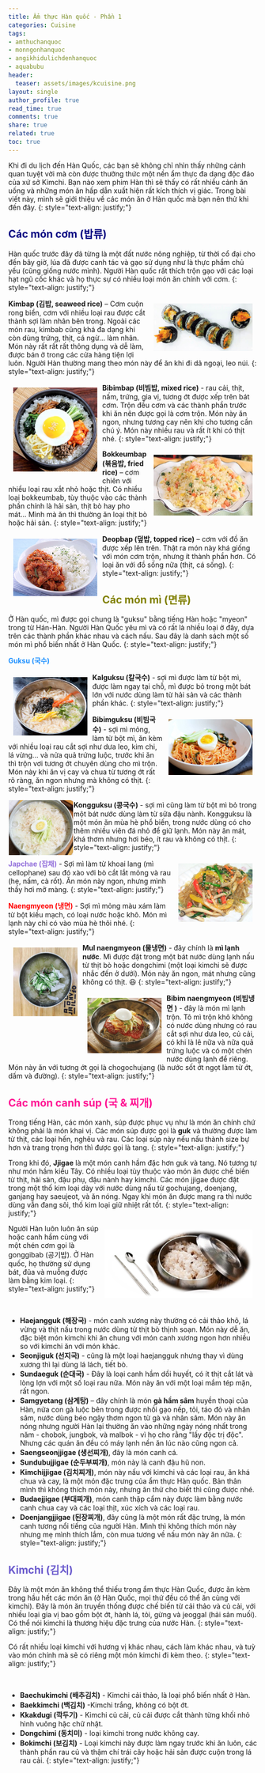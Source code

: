 ```yaml
---
title: Ẩm thực Hàn quốc - Phần 1
categories: Cuisine
tags:
- amthuchanquoc
- monngonhanquoc
- angikhidulichdenhanquoc
- aquabubu
header:
  teaser: assets/images/kcuisine.png
layout: single
author_profile: true
read_time: true
comments: true
share: true
related: true
toc: true
---
```


Khi đi du lịch đến Hàn Quốc, các bạn sẽ không chỉ nhìn thấy những cảnh quan tuyệt vời mà còn được thưởng thức một nền ẩm thực đa dạng độc đáo của xứ sở Kimchi. Bạn nào xem phim Hàn thì sẽ thấy có rất nhiều cảnh ăn uống và những món ăn hấp dẫn xuất hiện rất kích thích vị giác. Trong bài viết này, mình sẽ giới thiệu về các món ăn ở Hàn quốc mà bạn nên thử khi đến đây.
{: style="text-align: justify;"}

## <span style="color:navy"> Các món cơm (밥류) </span>

Hàn quốc trước đây đã từng là một đất nước nông nghiệp, từ thời cổ đại cho đến bây giờ, lúa đã được canh tác và gạo sử dụng như là thực phẩm chủ yếu (cũng giống nước mình). Người Hàn quốc rất thích trộn gạo với các loại hạt ngũ cốc khác và họ thực sự có nhiều loại món ăn chính với cơm.
{: style="text-align: justify;"}

<img align="right" style="width:200px; padding: 10px" src="/assets/images/kimbap.png"> **Kimbap (김밥, seaweed rice)** – Cơm cuộn rong biển, cơm với nhiều loại rau được cắt thành sợi làm nhân bên trong. Ngoài các món rau, kimbab cũng khá đa dạng khi còn dùng trứng, thịt, cá ngừ... làm nhân. Món này rất rất rất thông dụng và dễ làm, được bán ở trong các cửa hàng tiện lợi luôn. Người Hàn thường mang theo món này để ăn khi đi dã ngoại, leo núi.
{: style="text-align: justify;"}

<img align="left" style="width:170px; padding: 10px" src="/assets/images/bibimbab.png">**Bibimbap (비빔밥, mixed rice)** - rau cải, thịt, nấm, trứng, gia vị, tương ớt được xếp trên bát cơm. Trộn đều cơm và các thành phần trước khi ăn nên được gọi là cơm trộn. Món này ăn ngon, nhưng tương cay nên khi cho tương cần chú ý. Món này nhiều rau và rất ít khi có thịt nhé.
{: style="text-align: justify;"}

<img align="right" style="width:200px; padding: 10px" src="/assets/images/bokkeumbab.png">**Bokkeumbap (볶음밥, fried rice)** – cơm chiên với nhiều loại rau xắt nhỏ hoặc thịt. Có nhiều loại bokkeumbab, tùy thuộc vào các thành phần chính là hải sản, thịt bò hay pho mát... Mình mà ăn thì thường ăn loại thịt bò hoặc hải sản.
{: style="text-align: justify;"}

<img align="left" style="width:170px; padding: 10px" src="/assets/images/deopbab.png"> **Deopbap (덮밥, topped rice)** – cơm với đồ ăn được xếp lên trên. Thật ra món này khá giống với món cơm trộn, nhưng ít thành phần hơn. Có loại ăn với đồ sống nữa (thịt, cá sống).
{: style="text-align: justify;"}

## <span style="color:olive">  Các món mì (면류) </span>

Ở Hàn quốc, mì được gọi chung là "guksu" bằng tiếng Hàn hoặc "myeon" trong từ Hán-Hàn. Người Hàn Quốc yêu mì và có rất là nhiều loại ở đây, dựa trên các thành phần khác nhau và cách nấu. Sau đây là danh sách một số món mì phổ biến nhất ở Hàn Quốc.
{: style="text-align: justify;"}

<span style="color:dodgerblue"> **Guksu (국수)** </span>

<img align="left" style="width:150px; padding: 10px" src="/assets/images/kkaguksu.png"> **Kalguksu (칼국수)** - sợi mì được làm từ bột mì, được làm ngay tại chỗ, mì được bỏ trong một bát lớn với nước dùng làm từ hải sản và các thành phần khác. 
{: style="text-align: justify;"}

<img align="right" style="width:170px; padding: 10px" src="/assets/images/bibimguksu.png"> **Bibimguksu (비빔국수)** - sợi mì mỏng, làm từ bột mì, ăn kèm với nhiều loại rau cắt sợi như dưa leo, kim chi, lá vừng... và nửa quả trứng luộc, trước khi ăn thì trộn vơi tương ớt chuyên dùng cho mì trộn. Món này khi ăn vị cay và chua từ tương ớt rất rõ ràng, ăn ngon nhưng mà không có thịt.
{: style="text-align: justify;"}

<img align="left" style="width:130px; padding: 1px" src="/assets/images/kongguksu.png"> **Kongguksu (콩국수)** - sợi mì cũng làm từ bột mì bỏ trong một bát nước dùng làm từ sữa đậu nành. Kongguksu là một món ăn mùa hè phổ biến, trong nước dùng có cho thêm nhiều viên đá nhỏ để giữ lạnh. Món này ăn mát, khá thơm nhưng hơi béo, ít rau và không có thịt.
{: style="text-align: justify;"}
	
<img align="right" style="width:150px; padding: 10px" src="/assets/images/japjae.png"> <span style="color:mediumpurple"> **Japchae (잡채)** </span> - Sợi mì làm từ khoai lang (mì cellophane) sau đó xào với bò cắt lắt mỏng và rau (hẹ, nấm, cà rốt). Ăn món này ngon, nhưng mình thấy hơi mỡ màng.
{: style="text-align: justify;"}

<span style="color:red"> **Naengmyeon (냉면)** </span> - Sợi mì mỏng màu xám làm từ bột kiều mạch, có loại nước hoặc khô. Món mì lạnh này chỉ có vào mùa hè thôi nhé.
{: style="text-align: justify;"}

<img align="left" style="width:130px; padding: 10px" src="/assets/images/nengmyeon-1.png"> **Mul naengmyeon (물냉면)** - đây chính là **mì lạnh nước**.  Mì được đặt trong một bát nước dùng lạnh nấu từ thịt bò hoặc dongchimi (một loại kimchi sẽ được nhắc đến ở dưới). Món này ăn ngon, mát nhưng cũng không có thịt. :laughing:
{: style="text-align: justify;"}

<img align="left" style="width:150px; padding: 10px" src="/assets/images/nengmyeon-2.png"> **Bibim naengmyeon (비빔냉면 )** - đây là món mì lạnh trộn.  Tô mì trộn khô không có nước dùng nhưng có rau cắt sợi như dưa leo, củ cải, có khi là lê nữa và nữa quả trứng luộc và có một chén nước dùng lạnh để riêng. Món này ăn với tương ớt gọi là chogochujang (là nước sốt ớt ngọt làm từ ớt, dấm và đường).
{: style="text-align: justify;"}
	
## <span style="color:deeppink"> Các món canh súp  (국 & 찌개) </span>

Trong tiếng Hàn, các món xanh, súp được phục vụ như là món ăn chính chứ không phải là món khai vị. Các món súp được gọi là **guk** và thường được làm từ thịt, các loại hến, nghêu và rau. Các loại súp này nếu nấu thành size bự hơn và trang trọng hơn thì được gọi là tang.
{: style="text-align: justify;"}

Trong khi đó, **Jjigae** là một món canh hầm đặc hơn guk và tang. Nó tương tự như món hầm kiểu Tây. Có nhiều loại tùy thuộc vào món ăn được chế biến từ thịt, hải sản, đậu phụ, đậu nành hay kimchi. Các món jjigae được đặt trong một thố kim loại dày với nước dùng nấu từ gochujang, doenjang, ganjang hay saeujeot, và ăn nóng. Ngay khi món ăn được mang ra thì nước dùng vẫn đang sôi, thố kim loại giữ nhiệt rất tốt.
{: style="text-align: justify;"}

<img align="right" style="width:300px; padding: 10px" src="/assets/images/bowl.png"> Người Hàn luôn luôn ăn súp hoặc canh hầm cùng với một chén cơm gọi  là gonggibab (공기밥). Ở Hàn quốc, họ thường sử dụng bát, đũa và muỗng được làm bằng kim loại.
{: style="text-align: justify;"}

<figure style="width: 650px" class="align-center">
  <img src="{{ site.url }}{{ site.baseurl }}/assets/images/gukjjigae.png" alt="">
  <figcaption></figcaption>
</figure>

  * **Haejangguk (해장국)** - món canh xương này thường có cải thảo khô, lá vừng và thịt nấu trong nước dùng từ thịt bò thịnh soạn. Món này dễ ăn, đặc biệt món kimchi khi ăn chung với món canh xương ngon hơn nhiều so với kimchi ăn với món khác. 
  * **Seonjiguk (선지국)** - cũng là một loại haejangguk nhưng thay vì dùng xương thì lại dùng lá lách, tiết bò.
  * **Sundaeguk (순대국)** - Đây là loại canh hầm dồi huyết, có ít thịt cắt lát và lòng lợn với một số loại rau nữa. Món này ăn với một loại mắm tép mặn, rất ngon.
  * **Samgyetang (삼계탕)** – đây chính là món **gà hầm sâm** huyền thoại của Hàn, nửa con gà luộc bên trong được nhồi gạo nếp, tỏi, táo đỏ và nhân sâm, nước dùng béo ngậy thơm ngon từ gà và nhân sâm. Món này ăn nóng nhưng người Hàn lại thường ăn vào những ngày nóng nhất trong năm - chobok, jungbok, và malbok - vì họ cho rằng "lấy độc trị độc". Nhưng các quán ăn đều có máy lạnh nền ăn lúc nào cũng ngon cả.
  * **Saengseonjjigae (생선찌개)**, đây là món canh cá.
  * **Sundubujjigae (순두부찌개)**, món này là canh đậu hũ non.
  * **Kimchijjigae (김치찌개)**, món này nấu với kimchi và các loại rau, ăn khá chua và cay, là một món đặc trưng của ẩm thực  Hàn quốc. Bản thân mình thì không thích món này, nhưng ăn thử cho biết thì cũng được nhé.
  * **Budaejjigae (부대찌개)**, món canh thập cẩm này được làm bằng nước canh chua cay và các loại thịt, xúc xích và các loại rau.
  * **Doenjangjjigae (된장찌개)**, đây cũng là một món rất đặc trưng, là món canh tương nổi tiếng của người Hàn. Mình thì không thích món này nhưng mẹ mình thích lắm, còn mua tương về nấu món này ăn nữa.
{: style="text-align: justify;"}

## <span style="color:slateblue"> Kimchi (김치) </span>
Đây là một món ăn không thể thiếu trong ẩm thực Hàn Quốc, được ăn kèm trong hầu hết các món ăn (ở Hàn Quốc, mọi thứ đều có thể ăn cùng với kimchi). Đây là món ăn truyền thống được chế biến từ cải thảo và củ cải, với nhiều loại gia vị bao gồm bột ớt, hành lá, tỏi, gừng và jeoggal (hải sản muối). Có thể nói kimchi là thương hiệu đặc trưng của nước Hàn.
{: style="text-align: justify;"}

Có rất nhiều loại kimchi với hương vị khác nhau, cách làm khác nhau, và tuỳ vào món chính mà sẽ có riêng một món kimchi đi kèm theo.
{: style="text-align: justify;"}

<figure style="width: 650px" class="align-center">
  <img src="{{ site.url }}{{ site.baseurl }}/assets/images/kimchi.png" alt="">
  <figcaption></figcaption>
</figure>

  * **Baechukimchi (배추김치)** - Kimchi cải thảo, là loại phổ biến nhất ở Hàn.
  * **Baekkimchi (백김치)**  -Kimchi trắng, không có bột ớt.
  * **Kkakdugi (깍두기)** - Kimchi củ cải, củ cải được cắt thành từng khối nhỏ hình vuông hặc chữ nhật.
  * **Dongchimi (동치미)** - loại kimchi trong nước không cay.
  * **Bokimchi (보김치)** - Loại kimchi này được làm ngay trước khi ăn luôn, các thành phần rau củ và thậm chí trái cây hoặc hải sản được cuộn trong lá rau cải.
{: style="text-align: justify;"}
